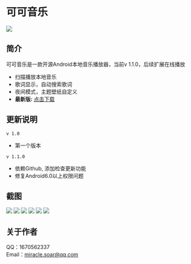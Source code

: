 # 可可音乐
![](https://raw.githubusercontent.com/A-Miracle/SimpleMusic/master/app/src/main/res/mipmap-xxhdpi/ic_launcher_round.png)

## 简介
可可音乐是一款开源Android本地音乐播放器，当前v 1.1.0，后续扩展在线播放

- 扫描播放本地音乐
- 歌词显示，自动搜索歌词
- 夜间模式，主题壁纸自定义
- **最新版:** [点击下载](https://raw.githubusercontent.com/A-Miracle/SimpleMusic/master/SimpleMusic-V1.1.0.apk)

## 更新说明
`v 1.0`

- 第一个版本

`v 1.1.0`

- 依赖Github, 添加检查更新功能
- 修复Android6.0以上权限问题


## 截图
![](https://raw.githubusercontent.com/A-Miracle/SimpleMusic/master/pic/01.jpg)
![](https://raw.githubusercontent.com/A-Miracle/SimpleMusic/master/pic/02.jpg)
![](https://raw.githubusercontent.com/A-Miracle/SimpleMusic/master/pic/03.jpg)
![](https://raw.githubusercontent.com/A-Miracle/SimpleMusic/master/pic/04.jpg)
![](https://raw.githubusercontent.com/A-Miracle/SimpleMusic/master/pic/05.jpg)
![](https://raw.githubusercontent.com/A-Miracle/SimpleMusic/master/pic/06.jpg)

## 关于作者
QQ：1670562337<br>
Email：miracle.soar@qq.com
